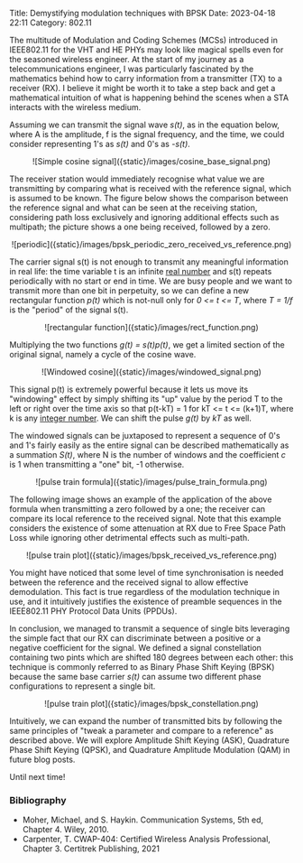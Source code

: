 Title: Demystifying modulation techniques with BPSK
Date: 2023-04-18 22:11
Category: 802.11

The multitude of Modulation and Coding Schemes (MCSs) 
introduced in IEEE802.11 for the VHT and HE PHYs may look like magical 
spells even for the seasoned wireless engineer. At the start of my journey 
as a telecommunications engineer, I was particularly
fascinated by the mathematics behind how to carry information from a transmitter
(TX) to a receiver (RX). I believe it might be worth it to take a step back
and get a mathematical intuition of what is happening behind the scenes when 
a STA interacts with the wireless medium.

Assuming we can transmit the signal wave _s(t)_, as in the equation below, where
A is the amplitude, f is the signal frequency, and the time, we could consider
representing 1's as _s(t)_ and 0's as _-s(t)_. 

<!-- s(t) = A*cos(2*pi*f*t) -->
<!-- https://latex.codecogs.com/eqneditor/editor.php -->
<center>
    ![Simple cosine signal]({static}/images/cosine_base_signal.png)
</center>

The receiver station would immediately recognise what value we are transmitting 
by comparing what is received with the reference signal,
which is assumed to be known. 
The figure below shows the comparison between the reference signal and what can 
be seen at the receiving station, considering path loss exclusively and ignoring
additional effects such as multipath; the picture shows a one being received,
followed by a zero.

<center>
    ![periodic]({static}/images/bpsk_periodic_zero_received_vs_reference.png)
</center>

The carrier signal s(t) is not enough to transmit any meaningful
information in real life: the time variable t is an infinite
[real number](https://en.wikipedia.org/wiki/Real_number) and s(t) repeats
periodically with no start or end in time. We are busy people and we want
to transmit more than one bit in perpetuity, so we can define a new rectangular
function _p(t)_ which is not-null only for _0 <= t <= T_, where _T = 1/f_ is the
"period" of the signal s(t). 


<!-- 
p(t) =\begin{cases}
      1~if~0 \leq t \leq T\\
      0~otherwise
\end{cases}
-->
<!-- https://latex.codecogs.com/eqneditor/editor.php -->
<center>
    ![rectangular function]({static}/images/rect_function.png)
</center>

Multiplying the two functions _g(t) = s(t)p(t)_, we get a limited section of the
original signal, namely a cycle of the cosine wave.

<center>
    ![Windowed cosine]({static}/images/windowed_signal.png)
</center>

This signal p(t) is extremely powerful because it lets us move its "windowing" 
effect by simply shifting its "up" value by the period T to the left or right
over the time axis so that p(t-kT) = 1 for kT <= t <= (k+1)T, where k is any
[integer number](https://en.wikipedia.org/wiki/Integer). We can shift the
pulse _g(t)_ by _kT_ as well.

The windowed signals can be juxtaposed to represent a sequence of 0's and 1's
fairly easily as the entire signal can be described mathematically as a
summation _S(t)_, where N is the number of windows and the coefficient
_c_ is 1 when transmitting a "one" bit, -1 otherwise.

<!-- 
S(t) = \sum_{k=0}^{N-1} c_k*g(t-kT) = \sum_{k=0}^{N-1} c_k*s(t-kT)*p(t-kT)
--> 
<center>
    ![pulse train formula]({static}/images/pulse_train_formula.png)
</center>

The following image shows an example of the application of the above formula
when transmitting a zero followed by a one; the receiver can compare its
local reference to the received signal. Note that this example
considers the existence of some attenuation at RX due to Free Space Path Loss
while ignoring other detrimental effects such as multi-path.

<center>
    ![pulse train plot]({static}/images/bpsk_received_vs_reference.png)
</center>

You might have noticed that some level of time synchronisation is
needed between the reference and the received signal to allow effective
demodulation. This fact is true regardless of the modulation technique in use,
and it intuitively justifies the existence of preamble sequences in the 
IEEE802.11 PHY Protocol Data Units (PPDUs).

In conclusion, we managed to transmit a sequence of single bits leveraging the 
simple fact that our RX can discriminate between a positive 
or a negative coefficient for the signal. 
We defined a signal constellation containing two pints which are shifted
180 degrees between each other: this technique is commonly referred to as
Binary Phase Shift Keying (BPSK) because the same base carrier _s(t)_ can 
assume two different phase configurations to represent a single bit.

<center>
    ![pulse train plot]({static}/images/bpsk_constellation.png)
</center>

Intuitively, we can expand the number of transmitted bits by following the same
principles of "tweak a parameter and compare to a reference" as described above.
We will explore Amplitude Shift Keying (ASK), Quadrature Phase Shift Keying
(QPSK), and Quadrature Amplitude Modulation (QAM) in future blog posts.

Until next time!

### Bibliography
- Moher, Michael, and S. Haykin. Communication Systems, 5th ed, Chapter 4. 
  Wiley, 2010.
- Carpenter, T. CWAP-404: Certified Wireless Analysis Professional, Chapter 3. 
  Certitrek Publishing, 2021

